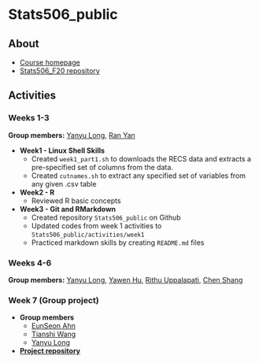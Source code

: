 # Stats506_public  

## About  
* [Course homepage](https://jbhender.github.io/Stats506/F20/)
* [Stats506_F20 repository](https://github.com/jbhender/Stats506_F20/tree/master)

## Activities  
### Weeks 1-3  
**Group members:** 
[Yanyu Long](https://github.com/longyyu/Stats506_public), 
[Ran Yan](https://github.com/Ranynola/Stats506_public)

* **Week1 - Linux Shell Skills**  
  * Created `week1_part1.sh` to downloads the RECS data and extracts 
    a pre-specified set of columns from the data.
  * Created `cutnames.sh` to extract any specified set of variables 
    from any given .csv table
* **Week2 - R**  
  * Reviewed R basic concepts 
* **Week3 - Git and RMarkdown**  
  * Created repository `Stats506_public` on Github
  * Updated codes from week 1 activities to `Stats506_public/activities/week1`
  * Practiced markdown skills by creating `README.md` files

### Weeks 4-6
**Group members:** [Yanyu Long](https://github.com/longyyu/Stats506_public), [Yawen Hu](https://github.com/yawenh/Stats506_public), [Rithu Uppalapati](https://github.com/rurithu/Stats506_public), [Chen Shang](https://github.com/ChenShangUmich/Stats506_public)  

### Week 7 (Group project)  
* **Group members** 
  * [EunSeon Ahn](https://github.com/EunseonAhn/Stats506_public)
  * [Tianshi Wang](https://github.com/SkyWang0919/Stats506_public)
  * [Yanyu Long](https://github.com/longyyu/Stats506_public)
* [**Project repository**](https://github.com/SkyWang0919/STATS-506-Midterm-Project-02)
